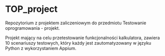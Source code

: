# TOP_project
Repozytorium z projektem zaliczeniowym do przedmiotu Testowanie oprogramowania - projekt.

Projekt mający na celu przetestowanie funkcjonalności kalkulatora, zawiera 10 scenariuszy testowych, który każdy jest zautomatyzowany w języku Python z wykorzystaniem Appium.
